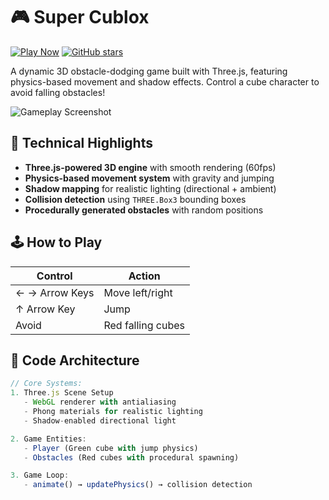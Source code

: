 # 🎮 Super Cublox 

[![Play Now](https://img.shields.io/badge/PLAY-NOW-brightgreen?style=for-the-badge)](https://parishamaheshj18.github.io/SuperCublox/)
[![GitHub stars](https://img.shields.io/github/stars/parishamaheshj18/SuperCublox?style=social)](https://github.com/parishamaheshj18/SuperCublox/stargazers)

A dynamic 3D obstacle-dodging game built with Three.js, featuring physics-based movement and shadow effects. Control a cube character to avoid falling obstacles!

![Gameplay Screenshot](<img width="910" alt="Screenshot 2025-04-10 at 21 12 41" src="https://github.com/user-attachments/assets/73b04d4a-f5ff-4730-9353-0f6463709ebf" />) 

## 🚀 Technical Highlights
- **Three.js-powered 3D engine** with smooth rendering (60fps)
- **Physics-based movement system** with gravity and jumping
- **Shadow mapping** for realistic lighting (directional + ambient)
- **Collision detection** using `THREE.Box3` bounding boxes
- **Procedurally generated obstacles** with random positions

## 🕹️ How to Play
| Control       | Action                |
|---------------|-----------------------|
| ← → Arrow Keys| Move left/right       |
| ↑ Arrow Key   | Jump                  |
| Avoid         | Red falling cubes     |

## 🧠 Code Architecture
```javascript
// Core Systems:
1. Three.js Scene Setup
   - WebGL renderer with antialiasing
   - Phong materials for realistic lighting
   - Shadow-enabled directional light

2. Game Entities:
   - Player (Green cube with jump physics)
   - Obstacles (Red cubes with procedural spawning)

3. Game Loop:
   - animate() → updatePhysics() → collision detection
